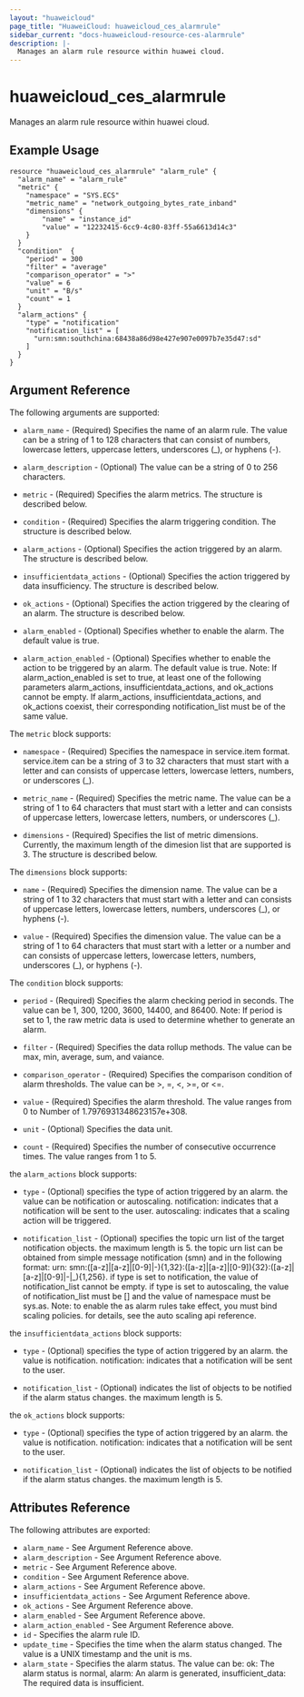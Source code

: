 ```yaml
---
layout: "huaweicloud"
page_title: "HuaweiCloud: huaweicloud_ces_alarmrule"
sidebar_current: "docs-huaweicloud-resource-ces-alarmrule"
description: |-
  Manages an alarm rule resource within huawei cloud.
---
```


# huaweicloud\_ces\_alarmrule

Manages an alarm rule resource within huawei cloud.

## Example Usage

```hcl
resource "huaweicloud_ces_alarmrule" "alarm_rule" {
  "alarm_name" = "alarm_rule"
  "metric" {
    "namespace" = "SYS.ECS"
    "metric_name" = "network_outgoing_bytes_rate_inband"
    "dimensions" {
        "name" = "instance_id"
        "value" = "12232415-6cc9-4c80-83ff-55a6613d14c3"
    }
  }
  "condition"  {
    "period" = 300
    "filter" = "average"
    "comparison_operator" = ">"
    "value" = 6
    "unit" = "B/s"
    "count" = 1
  }
  "alarm_actions" {
    "type" = "notification"
    "notification_list" = [
      "urn:smn:southchina:68438a86d98e427e907e0097b7e35d47:sd"
    ]
  }
}
```

## Argument Reference

The following arguments are supported:

* `alarm_name` - (Required) Specifies the name of an alarm rule. The value can
    be a string of 1 to 128 characters that can consist of numbers, lowercase letters,
    uppercase letters, underscores (_), or hyphens (-).

* `alarm_description` - (Optional) The value can be a string of 0 to 256 characters.

* `metric` - (Required) Specifies the alarm metrics. The structure is described
    below.

* `condition` - (Required) Specifies the alarm triggering condition. The structure
    is described below.

* `alarm_actions` - (Optional) Specifies the action triggered by an alarm. The
    structure is described below.

* `insufficientdata_actions` - (Optional) Specifies the action triggered by
    data insufficiency. The structure is described below.

* `ok_actions` - (Optional) Specifies the action triggered by the clearing of
    an alarm. The structure is described below.

* `alarm_enabled` - (Optional) Specifies whether to enable the alarm. The default
    value is true.

* `alarm_action_enabled` - (Optional) Specifies whether to enable the action
    to be triggered by an alarm. The default value is true.
    Note: If alarm_action_enabled is set to true, at least one of the following
    parameters alarm_actions, insufficientdata_actions, and ok_actions cannot
    be empty. If alarm_actions, insufficientdata_actions, and ok_actions coexist,
    their corresponding notification_list must be of the same value.

The `metric` block supports:

* `namespace` - (Required) Specifies the namespace in service.item format. service.item
    can be a string of 3 to 32 characters that must start with a letter and can
    consists of uppercase letters, lowercase letters, numbers, or underscores (_).

* `metric_name` - (Required) Specifies the metric name. The value can be a string
    of 1 to 64 characters that must start with a letter and can consists of uppercase
    letters, lowercase letters, numbers, or underscores (_).

* `dimensions` - (Required) Specifies the list of metric dimensions. Currently,
    the maximum length of the dimesion list that are supported is 3. The structure
    is described below.

The `dimensions` block supports:

* `name` - (Required) Specifies the dimension name. The value can be a string
    of 1 to 32 characters that must start with a letter and can consists of uppercase
    letters, lowercase letters, numbers, underscores (_), or hyphens (-).

* `value` - (Required) Specifies the dimension value. The value can be a string
    of 1 to 64 characters that must start with a letter or a number and can consists
    of uppercase letters, lowercase letters, numbers, underscores (_), or hyphens
    (-).

The `condition` block supports:

* `period` - (Required) Specifies the alarm checking period in seconds. The
    value can be 1, 300, 1200, 3600, 14400, and 86400.
    Note: If period is set to 1, the raw metric data is used to determine
    whether to generate an alarm.

* `filter` - (Required) Specifies the data rollup methods. The value can be
    max, min, average, sum, and vaiance.

* `comparison_operator` - (Required) Specifies the comparison condition of alarm
    thresholds. The value can be >, =, <, >=, or <=.

* `value` - (Required) Specifies the alarm threshold. The value ranges from
    0 to Number of 1.7976931348623157e+308.

* `unit` - (Optional) Specifies the data unit.

* `count` - (Required) Specifies the number of consecutive occurrence times.
    The value ranges from 1 to 5.

the `alarm_actions` block supports:

* `type` - (Optional) specifies the type of action triggered by an alarm. the
    value can be notification or autoscaling.
    notification: indicates that a notification will be sent to the user.
    autoscaling: indicates that a scaling action will be triggered.

* `notification_list` - (Optional) specifies the topic urn list of the target
    notification objects. the maximum length is 5. the topic urn list can be
    obtained from simple message notification (smn) and in the following format:
    urn: smn:([a-z]|[a-z]|[0-9]|\-){1,32}:([a-z]|[a-z]|[0-9]){32}:([a-z]|[a-z]|[0-9]|\-|\_){1,256}.
    if type is set to notification, the value of notification_list cannot be
    empty. if type is set to autoscaling, the value of notification_list must
    be [] and the value of namespace must be sys.as.
    Note: to enable the as alarm rules take effect, you must bind scaling
    policies. for details, see the auto scaling api reference.

the `insufficientdata_actions` block supports:

* `type` - (Optional) specifies the type of action triggered by an alarm. the
    value is notification.
    notification: indicates that a notification will be sent to the user.

* `notification_list` - (Optional) indicates the list of objects to be notified
    if the alarm status changes. the maximum length is 5.

the `ok_actions` block supports:

* `type` - (Optional) specifies the type of action triggered by an alarm. the
    value is notification.
    notification: indicates that a notification will be sent to the user.

* `notification_list` - (Optional) indicates the list of objects to be notified
    if the alarm status changes. the maximum length is 5.

## Attributes Reference

The following attributes are exported:

* `alarm_name` - See Argument Reference above.
* `alarm_description` - See Argument Reference above.
* `metric` - See Argument Reference above.
* `condition` - See Argument Reference above.
* `alarm_actions` - See Argument Reference above.
* `insufficientdata_actions` - See Argument Reference above.
* `ok_actions` - See Argument Reference above.
* `alarm_enabled` - See Argument Reference above.
* `alarm_action_enabled` - See Argument Reference above.
* `id` - Specifies the alarm rule ID.
* `update_time` - Specifies the time when the alarm status changed. The value
    is a UNIX timestamp and the unit is ms.
* `alarm_state` - Specifies the alarm status. The value can be:
    ok: The alarm status is normal,
    alarm: An alarm is generated,
    insufficient_data: The required data is insufficient.
